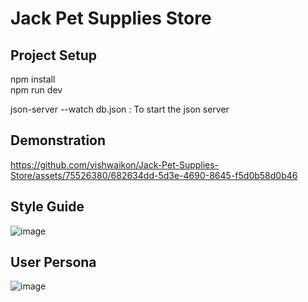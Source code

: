 # Jack Pet Supplies Store

## Project Setup
npm install<br/>
npm run dev

json-server --watch db.json : To start the json server
## Demonstration


https://github.com/vishwaikon/Jack-Pet-Supplies-Store/assets/75526380/682634dd-5d3e-4690-8645-f5d0b58d0b46



## Style Guide
![image](https://github.com/vishwaikon/Jack-Pet-Supplies-Store/assets/75526380/0899604f-ae53-4b6e-a27b-4c3524e981da)



## User Persona
![image](https://github.com/vishwaikon/Jack-Pet-Supplies-Store/assets/75526380/9cb41535-2de8-4571-b1e7-96ad0e6bd56e)

